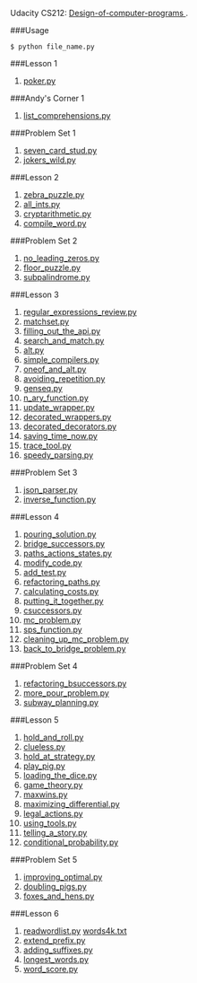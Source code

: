 Udacity CS212: [Design-of-computer-programs
](https://www.udacity.com/course/design-of-computer-programs--cs212).

###Usage
```
$ python file_name.py
```

###Lesson 1
1. [poker.py](https://github.com/xRahn/Design-of-Computer-Programs/blob/master/lesson_1/poker.py)

###Andy's Corner 1
1. [list_comprehensions.py](https://github.com/xRahn/Design-of-Computer-Programs/blob/master/andy's_corner_1/list_comprehensions.py)

###Problem Set 1
1. [seven_card_stud.py](https://github.com/xRahn/Design-of-Computer-Programs/blob/master/problem_set_1/seven_card_stud.py)
2. [jokers_wild.py](https://github.com/xRahn/Design-of-Computer-Programs/blob/master/problem_set_1/jokers_wild.py)

###Lesson 2
1. [zebra_puzzle.py](https://github.com/xRahn/Design-of-Computer-Programs/blob/master/lesson_2/zebra_puzzle.py)
2. [all_ints.py](https://github.com/xRahn/Design-of-Computer-Programs/blob/master/lesson_2/all_ints.py)
3. [cryptarithmetic.py](https://github.com/xRahn/Design-of-Computer-Programs/blob/master/lesson_2/cryptarithmetic.py)
4. [compile_word.py](https://github.com/xRahn/Design-of-Computer-Programs/blob/master/lesson_2/compile_word.py)

###Problem Set 2
1. [no_leading_zeros.py](https://github.com/xRahn/Design-of-Computer-Programs/blob/master/problem_set_2/no_leading_zeros.py)
2. [floor_puzzle.py](https://github.com/xRahn/Design-of-Computer-Programs/blob/master/problem_set_2/floor_puzzle.py)
3. [subpalindrome.py](https://github.com/xRahn/Design-of-Computer-Programs/blob/master/problem_set_2/subpalindrome.py)

###Lesson 3
1. [regular_expressions_review.py](https://github.com/xRahn/Design-of-Computer-Programs/blob/master/lesson_3/regular_expressions_review.py)
2. [matchset.py](https://github.com/xRahn/Design-of-Computer-Programs/blob/master/lesson_3/matchset.py)
3. [filling_out_the_api.py](https://github.com/xRahn/Design-of-Computer-Programs/blob/master/lesson_3/filling_out_the_api.py)
4. [search_and_match.py](https://github.com/xRahn/Design-of-Computer-Programs/blob/master/lesson_3/search_and_match.py)
5. [alt.py](https://github.com/xRahn/Design-of-Computer-Programs/blob/master/lesson_3/alt.py)
6. [simple_compilers.py](https://github.com/xRahn/Design-of-Computer-Programs/blob/master/lesson_3/simple_compilers.py)
7. [oneof_and_alt.py](https://github.com/xRahn/Design-of-Computer-Programs/blob/master/lesson_3/oneof_and_alt.py)
8. [avoiding_repetition.py](https://github.com/xRahn/Design-of-Computer-Programs/blob/master/lesson_3/avoiding_repetition.py)
9. [genseq.py](https://github.com/xRahn/Design-of-Computer-Programs/blob/master/lesson_3/genseq.py)
10. [n_ary_function.py](https://github.com/xRahn/Design-of-Computer-Programs/blob/master/lesson_3/n_ary_function.py)
11. [update_wrapper.py](https://github.com/xRahn/Design-of-Computer-Programs/blob/master/lesson_3/update_wrapper.py)
12. [decorated_wrappers.py](https://github.com/xRahn/Design-of-Computer-Programs/blob/master/lesson_3/decorated_wrappers.py)
13. [decorated_decorators.py](https://github.com/xRahn/Design-of-Computer-Programs/blob/master/lesson_3/decorated_decorators.py)
14. [saving_time_now.py](https://github.com/xRahn/Design-of-Computer-Programs/blob/master/lesson_3/saving_time_now.py)
15. [trace_tool.py](https://github.com/xRahn/Design-of-Computer-Programs/blob/master/lesson_3/trace_tool.py)
16. [speedy_parsing.py](https://github.com/xRahn/Design-of-Computer-Programs/blob/master/lesson_3/speedy_parsing.py)

###Problem Set 3
1. [json_parser.py](https://github.com/xRahn/Design-of-Computer-Programs/blob/master/problem_set_3/json_parser.py)
2. [inverse_function.py](https://github.com/xRahn/Design-of-Computer-Programs/blob/master/problem_set_3/inverse_function.py)

###Lesson 4
1. [pouring_solution.py](https://github.com/xRahn/Design-of-Computer-Programs/blob/master/lesson_4/pouring_solution.py)
2. [bridge_successors.py](https://github.com/xRahn/Design-of-Computer-Programs/blob/master/lesson_4/bridge_successors.py)
3. [paths_actions_states.py](https://github.com/xRahn/Design-of-Computer-Programs/blob/master/lesson_4/paths_actions_states.py)
4. [modify_code.py](https://github.com/xRahn/Design-of-Computer-Programs/blob/master/lesson_4/modify_code.py)
5. [add_test.py](https://github.com/xRahn/Design-of-Computer-Programs/blob/master/lesson_4/add_test.py)
6. [refactoring_paths.py](https://github.com/xRahn/Design-of-Computer-Programs/blob/master/lesson_4/refactoring_paths.py)
7. [calculating_costs.py](https://github.com/xRahn/Design-of-Computer-Programs/blob/master/lesson_4/calculating_costs.py)
8. [putting_it_together.py](https://github.com/xRahn/Design-of-Computer-Programs/blob/master/lesson_4/putting_it_together.py)
9. [csuccessors.py](https://github.com/xRahn/Design-of-Computer-Programs/blob/master/lesson_4/csuccessors.py)
10. [mc_problem.py](https://github.com/xRahn/Design-of-Computer-Programs/blob/master/lesson_4/mc_problem.py)
11. [sps_function.py](https://github.com/xRahn/Design-of-Computer-Programs/blob/master/lesson_4/sps_function.py)
12. [cleaning_up_mc_problem.py](https://github.com/xRahn/Design-of-Computer-Programs/blob/master/lesson_4/cleaning_up_mc_problem.py)
13. [back_to_bridge_problem.py](https://github.com/xRahn/Design-of-Computer-Programs/blob/master/lesson_4/back_to_bridge_problem.py)

###Problem Set 4
1. [refactoring_bsuccessors.py](https://github.com/xRahn/Design-of-Computer-Programs/blob/master/problem_set_4/refactoring_bsuccessors.py)
2. [more_pour_problem.py](https://github.com/xRahn/Design-of-Computer-Programs/blob/master/problem_set_4/more_pour_problem.py)
3. [subway_planning.py](https://github.com/xRahn/Design-of-Computer-Programs/blob/master/problem_set_4/subway_planning.py)

###Lesson 5
1. [hold_and_roll.py](https://github.com/xRahn/Design-of-Computer-Programs/blob/master/lesson_5/hold_and_roll.py)
2. [clueless.py](https://github.com/xRahn/Design-of-Computer-Programs/blob/master/lesson_5/clueless.py)
3. [hold_at_strategy.py](https://github.com/xRahn/Design-of-Computer-Programs/blob/master/lesson_5/hold_at_strategy.py)
4. [play_pig.py](https://github.com/xRahn/Design-of-Computer-Programs/blob/master/lesson_5/play_pig.py)
5. [loading_the_dice.py](https://github.com/xRahn/Design-of-Computer-Programs/blob/master/lesson_5/loading_the_dice.py)
6. [game_theory.py](https://github.com/xRahn/Design-of-Computer-Programs/blob/master/lesson_5/game_theory.py)
7. [maxwins.py](https://github.com/xRahn/Design-of-Computer-Programs/blob/master/lesson_5/maxwins.py)
8. [maximizing_differential.py](https://github.com/xRahn/Design-of-Computer-Programs/blob/master/lesson_5/maximizing_differential.py)
9. [legal_actions.py](https://github.com/xRahn/Design-of-Computer-Programs/blob/master/lesson_5/legal_actions.py)
10. [using_tools.py](https://github.com/xRahn/Design-of-Computer-Programs/blob/master/lesson_5/using_tools.py)
11. [telling_a_story.py](https://github.com/xRahn/Design-of-Computer-Programs/blob/master/lesson_5/telling_a_story.py)
12. [conditional_probability.py](https://github.com/xRahn/Design-of-Computer-Programs/blob/master/lesson_5/conditional_probability.py)

###Problem Set 5
1. [improving_optimal.py](https://github.com/xRahn/Design-of-Computer-Programs/blob/master/problem_set_5/improving_optimal.py)
2. [doubling_pigs.py](https://github.com/xRahn/Design-of-Computer-Programs/blob/master/problem_set_5/doubling_pigs.py)
3. [foxes_and_hens.py](https://github.com/xRahn/Design-of-Computer-Programs/blob/master/problem_set_5/foxes_and_hens.py)

###Lesson 6
1. [readwordlist.py](https://github.com/xRahn/Design-of-Computer-Programs/blob/master/lesson_6/readwordlist.py) [words4k.txt](https://github.com/xRahn/Design-of-Computer-Programs/blob/master/lesson_6/words4k.txt)
2. [extend_prefix.py](https://github.com/xRahn/Design-of-Computer-Programs/blob/master/lesson_6/extend_prefix.py)
3. [adding_suffixes.py](https://github.com/xRahn/Design-of-Computer-Programs/blob/master/lesson_6/adding_suffixes.py)
4. [longest_words.py](https://github.com/xRahn/Design-of-Computer-Programs/blob/master/lesson_6/longest_words.py)
5. [word_score.py](https://github.com/xRahn/Design-of-Computer-Programs/blob/master/lesson_6/word_score.py)